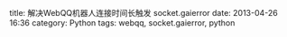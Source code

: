 title: 解决WebQQ机器人连接时间长触发 socket.gaierror
date: 2013-04-26 16:36
category: Python
tags: webqq, socket.gaierror, python


